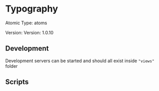 # Typography

Atomic Type: atoms

Version: Version: 1.0.10


## Development

Development servers can be started and should all exist inside `"views"` folder

## Scripts

